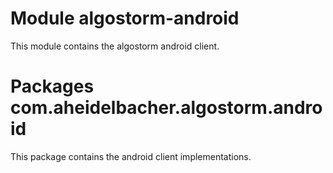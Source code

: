 # Module algostorm-android

This module contains the algostorm android client.

# Packages com.aheidelbacher.algostorm.android

This package contains the android client implementations.

